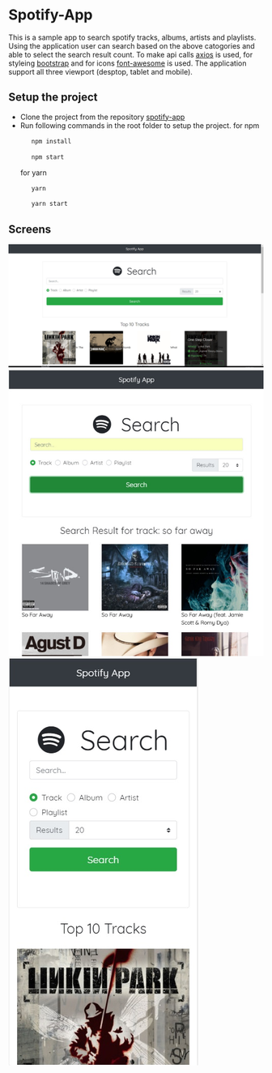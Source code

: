 # Spotify-App

This is a sample app to search spotify tracks, albums, artists and playlists. Using the application user can search based on the above catogories and able to select the search result count.
To make api calls [axios](https://github.com/axios/axios) is used, for styleing [bootstrap](https://getbootstrap.com/) and for icons [font-awesome](https://fontawesome.com/icons?d=gallery) is used.
The application support all three viewport (desptop, tablet and mobile).

## Setup the project

-   Clone the project from the repository [spotify-app](https://github.com/chanarus/spotify-app)
-   Run following commands in the root folder to setup the project.
    for npm
    ```bash
       npm install
    ```
    ```bash
       npm start
    ```
    for yarn
    ```bash
       yarn
    ```
    ```bash
       yarn start
    ```

## Screens

![Desktop](./screenshots/scrn1.jpg)
![Tablet](./screenshots/scrn2.jpg)
![Mobile](./screenshots/scrn3.jpg)
